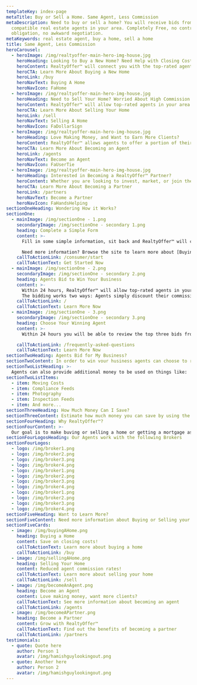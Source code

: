 ```yaml
---
templateKey: index-page
metaTitle: Buy or Sell a Home. Same Agent, Less Commission
metaDescription: Need to buy or sell a home? You will receive bids from
  compatible real estate agents in your area. Completely Free, no contracts, no
  obligation, no awkward negotiation.
metaKeywords: real estate agent, buy a home, sell a home
title: Same Agent, Less Commission
heroCarousel:
  - heroImage: /img/realtyoffer-main-hero-img-house.jpg
    heroHeading: Looking to Buy a New Home? Need Help with Closing Costs?
    heroContent: RealtyOffer™ will connect you with the top-rated agents in your area that will offer part of their commission in order to represent you! Welcome to RealtyOffer™.
    heroCTA: Learn More About Buying a New Home
    heroLink: /buy
    heroNavText: Buying A Home
    heroNavIcon: FaHome
  - heroImage: /img/realtyoffer-main-hero-img-house.jpg
    heroHeading: Need to Sell Your Home? Worried About High Commission Costs?
    heroContent: RealtyOffer™ will allow top-rated agents in your area to reduce their commission in order to represent you!
    heroCTA: Learn More About Selling Your Home
    heroLink: /sell
    heroNavText: Selling A Home
    heroNavIcon: FaDollarSign
  - heroImage: /img/realtyoffer-main-hero-img-house.jpg
    heroHeading: Love Making Money, and Want to Earn More Clients?
    heroContent: RealtyOffer™ allows agents to offer a portion of their commission in order to win new clients.
    heroCTA: Learn More About Becoming an Agent
    heroLink: /agents
    heroNavText: Become an Agent
    heroNavIcon: FaUserTie
  - heroImage: /img/realtyoffer-main-hero-img-house.jpg
    heroHeading: Interested in Becoming a RealtyOffer™ Partner?
    heroContent: Whether you are looking to invest, market, or join the team, we are here to talk.
    heroCTA: Learn More About Becoming a Partner
    heroLink: /partners
    heroNavText: Become a Partner
    heroNavIcon: FaHandsHelping
sectionOneHeading: Wondering How it Works?
sectionOne:
  - mainImage: /img/sectionOne - 1.png
    secondaryImage: /img/sectionOne - secondary 1.png
    heading: Complete a Simple Form
    content: >-
      Fill in some simple information, sit back and RealtyOffer™ will connect you with a certified and vetted agent, while removing the upfront negotiation.

      Need more information? Browse the site to learn more about [Buying a Home](/buy) or [Selling Your Home](/sell).
    callToActionLink: /consumer/start
    callToActionText: Get Started Now
  - mainImage: /img/sectionOne - 2.png
    secondaryImage: /img/sectionOne - secondary 2.png
    heading: Agents Bid to Win Your Business
    content: >-
      Within 24 hours, RealtyOffer™ will allow top-rated agents in your area the opportunity to bid and win your business.
      The bidding works two ways: Agents simply discount their commission in order to sell your home or offer part of their commission towards your closing costs when you purchase a home – this means less money you bring to the closing table.
    callToActionLink: /
    callToActionText: Learn More Now
  - mainImage: /img/sectionOne - 3.png
    secondaryImage: /img/sectionOne - secondary 3.png
    heading: Choose Your Winning Agent
    content: >-
      Within 24 hours you will be able to review the top three bids from compatible agents in your area. Choose the best offer and simply get connected, while removing the upfront awkward negotiation.

    callToActionLink: /frequently-asked-questions
    callToActionText: Learn More Now
sectionTwoHeading: Agents Bid for My Business?
sectionTwoContent: In order to win vour husiness agents can choose to reduce their commission on the sale of your home, or on the purchase of a new home, the agent can contribute part of their commission to be used towards your closing costs--this means less money that you bring to the table!
sectionTwoListHeading: >-
  Agents can also provide additional money to be used on things like:
sectionTwoListItems:
  - item: Moving Costs
  - item: Compliance Feeds
  - item: Photography
  - item: Inspection Feeds
  - item: And more...
sectionThreeHeading: How Much Money Can I Save?
sectionThreeContent: Estimate how much money you can save by using the calculators below. RealtyOffer™ is a completely free platform--No contracts, No obligations, and No awkward negotiations
sectionFourHeading: Why RealtyOffer™?
sectionFourContent: >-
  Our goal is to make buving or selling a home or getting a mortgage as easv and stress free as possible. Our AI digitized platform is designed to educate & empower the consumer and connect you with top-rated certified agents while saving thousands of dollars in the process.
sectionFourLogosHeading: Our Agents work with the following Brokers
sectionFourLogos:
  - logo: /img/broker1.png
  - logo: /img/broker2.png
  - logo: /img/broker3.png
  - logo: /img/broker4.png
  - logo: /img/broker1.png
  - logo: /img/broker2.png
  - logo: /img/broker3.png
  - logo: /img/broker4.png
  - logo: /img/broker1.png
  - logo: /img/broker2.png
  - logo: /img/broker3.png
  - logo: /img/broker4.png
sectionFiveHeading: Want to Learn More?
sectionFiveContent: Need more information about Buying or Selling your home? Or just want to hear from previous clients, click below to learn more.
sectionFiveCards:
  - image: /img/buyingAHome.png
    heading: Buying a Home
    content: Save on closing costs!
    callToActionText: Learn more about buying a home
    callToActionLink: /buy
  - image: /img/sellingAHome.png
    heading: Selling Your Home
    content: Reduced agent commission rates!
    callToActionText: Learn more about selling your home
    callToActionLink: /sell
  - image: /img/becomeAnAgent.png
    heading: Become an Agent
    content: Love making money, want more clients?
    callToActionText: See more information about becoming an agent
    callToActionLink: /agents
  - image: /img/becomeAPartner.png
    heading: Become a Partner
    content: Grow with RealtyOffer™
    callToActionText: Find out the benefits of becoming a partner
    callToActionLink: /partners
testimonials:
  - quote: Quote here
    author: Person 1
    avatar: /img/hamishguylookingout.png
  - quote: Another here
    author: Person 2
    avatar: /img/hamishguylookingout.png
---
```

